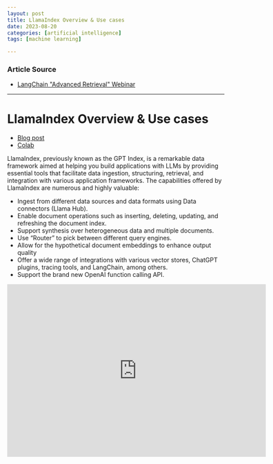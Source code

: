 ```yaml
---
layout: post
title: LlamaIndex Overview & Use cases
date: 2023-08-20
categories: [artificial intelligence]
tags: [machine learning]

---
```


### Article Source

* [LangChain "Advanced Retrieval" Webinar](https://www.youtube.com/watch?v=cNMYeW2mpBs)

---

# LlamaIndex Overview & Use cases

* [Blog post](https://towardsdatascience.com/llamaindex-the-ultimate-llm-framework-for-indexing-and-retrieval-fa588d8ca03e)
* [Colab](https://colab.research.google.com/drive/19xBNmejiJUhWIy71bWFnlL1H-O-hjTbW?usp=sharing)


LlamaIndex, previously known as the GPT Index, is a remarkable data framework aimed at helping you build applications with LLMs by providing essential tools that facilitate data ingestion, structuring, retrieval, and integration with various application frameworks. The capabilities offered by LlamaIndex are numerous and highly valuable:

* Ingest from different data sources and data formats using Data connectors (Llama Hub).
* Enable document operations such as inserting, deleting, updating, and refreshing the document index.
* Support synthesis over heterogeneous data and multiple documents.
* Use “Router” to pick between different query engines.
* Allow for the hypothetical document embeddings to enhance output quality
* Offer a wide range of integrations with various vector stores, ChatGPT plugins, tracing tools, and LangChain, among others.
* Support the brand new OpenAI function calling API.

<iframe width="600" height="400" src="https://www.youtube.com/embed/cNMYeW2mpBs" title="YouTube video player" frameborder="0" allow="accelerometer; autoplay; clipboard-write; encrypted-media; gyroscope; picture-in-picture; web-share" allowfullscreen></iframe>
